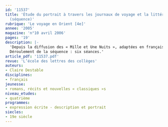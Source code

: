 ```yaml
---
id: '11537'
title: 'Étude du portrait à travers les journaux de voyage et la littérature arabe
  (séquence)'
rubrique: 'Le voyage en Orient [4e]'
annee: '2005'
magazine: 'n°10 avril 2006'
pages: '19'
description: |-
  'Depuis la diffusion des « Mille et Une Nuits », adaptées en français par Antoine Galland en 1704, l’Orient a fait son entrée en littérature. Au XIXe siècle, l’orientalisme est à la mode. Dans la société qui voyage, on a coutume d’écrire son journal. Un genre narratif nouveau se constitue, à mi-chemin entre le journal intime et le récit d’aventures. Dans le cadre du programme de quatrième, il paraît intéressant d’initier les élèves à cet aspect de l’histoire littéraire, en même temps qu’on aborde l’étude du portrait. Quelle image des Orientaux les voyageurs renvoient-ils ? Dans quelles intentions nous livrent-ils leurs portraits ? Quelles rencontres semblent possibles ? Cet article propose une étude des caractéristiques d’écriture du portrait et de ses fonctions, en y associant l’étude de l’image et de l’oral.
  Déroulement de la séquence : six séances.'
article_pdf: '11537.pdf'
revue: 'L’école des lettres des collèges'
auteurs:
- Claire Destable
disciplines:
- français
jeunesse:
- romans, récits et nouvelles « classiques »s
niveau_etudes:
- quatrième
programmes:
- expression écrite - description et portrait
siecles:
- 19e siècle
---
```

